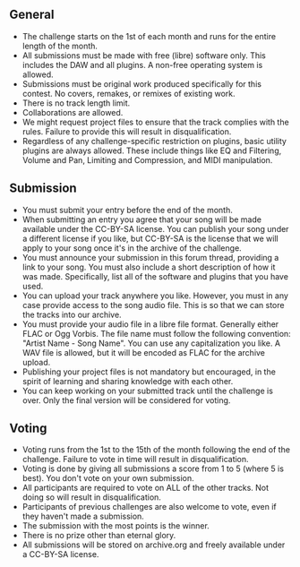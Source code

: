 ## General
- The challenge starts on the 1st of each month and runs for the entire length of the month.
- All submissions must be made with free (libre) software only. This includes the DAW and all plugins. A non-free operating system is allowed.
- Submissions must be original work produced specifically for this contest. No covers, remakes, or remixes of existing work.
- There is no track length limit.
- Collaborations are allowed.
- We might request project files to ensure that the track complies with the rules. Failure to provide this will result in disqualification.
- Regardless of any challenge-specific restriction on plugins, basic utility plugins are always allowed. These include things like EQ and Filtering, Volume and Pan, Limiting and Compression, and MIDI manipulation.

## Submission
- You must submit your entry before the end of the month.
- When submitting an entry you agree that your song will be made available under the CC-BY-SA license.
  You can publish your song under a different license if you like, but CC-BY-SA is the license that we will apply to your song once it's in the archive of the challenge.
- You must announce your submission in this forum thread, providing a link to your song.
  You must also include a short description of how it was made. Specifically, list all of the software and plugins that you have used.
- You can upload your track anywhere you like. However, you must in any case provide access to the song audio file. This is so that we can store the tracks into our archive.
- You must provide your audio file in a libre file format. Generally either FLAC or Ogg Vorbis.
  The file name must follow the following convention: "Artist Name - Song Name". You can use any capitalization you like.
  A WAV file is allowed, but it will be encoded as FLAC for the archive upload.
- Publishing your project files is not mandatory but encouraged, in the spirit of learning and sharing knowledge with each other.
- You can keep working on your submitted track until the challenge is over. Only the final version will be considered for voting.

## Voting
- Voting runs from the 1st to the 15th of the month following the end of the challenge. Failure to vote in time will result in disqualification.
- Voting is done by giving all submissions a score from 1 to 5 (where 5 is best). You don't vote on your own submission.
- All participants are required to vote on ALL of the other tracks. Not doing so will result in disqualification.
- Participants of previous challenges are also welcome to vote, even if they haven't made a submission.
- The submission with the most points is the winner.
- There is no prize other than eternal glory.
- All submissions will be stored on archive.org and freely available under a CC-BY-SA license.
